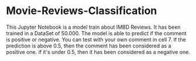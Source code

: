 # Movie-Reviews-Classification
This Jupyter Notebook is a model train about IMBD Reviews. It has been trained in a DataSet of 50.000.
The model is able to predict if the comment is positive or negative.
You can test with your own comment in cell 7.
If the prediction is above 0.5, then the comment has been considered as a positive one. 
if it's under 0.5, then it has been considered as a negative one.
